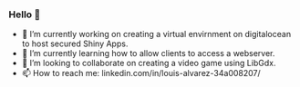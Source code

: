### Hello 👋

- 🔭 I’m currently working on creating a virtual envirnment on digitalocean to host secured Shiny Apps.
- 🌱 I’m currently learning how to allow clients to access a webserver.
- 👯 I’m looking to collaborate on creating a video game using LibGdx.
- 📫 How to reach me: linkedin.com/in/louis-alvarez-34a008207/

